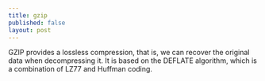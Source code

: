 ```yaml
---
title: gzip
published: false
layout: post
---
```


GZIP provides a lossless compression, that is, we can recover the original data when decompressing it. It is based on the DEFLATE algorithm, which is a combination of LZ77 and Huffman coding.
